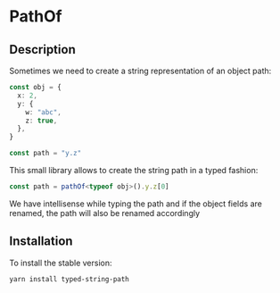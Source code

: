 # PathOf

## Description

Sometimes we need to create a string representation of an object path:

```typescript
const obj = {
  x: 2,
  y: {
    w: "abc",
    z: true,
  },
}

const path = "y.z"
```

This small library allows to create the string path in a typed fashion:

```typescript
const path = pathOf<typeof obj>().y.z[0]
```

We have intellisense while typing the path and if the object fields are renamed, the path will also be renamed accordingly

## Installation

To install the stable version:

```bash
yarn install typed-string-path
```


